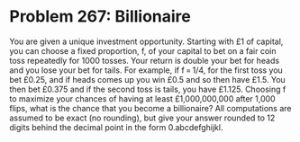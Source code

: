 # Problem 267: Billionaire
You are given a unique investment opportunity. Starting with £1 of
capital, you can choose a fixed proportion, f, of your capital to bet on
a fair coin toss repeatedly for 1000 tosses. Your return is double your
bet for heads and you lose your bet for tails. For example, if f = 1/4,
for the first toss you bet £0.25, and if heads comes up you win £0.5 and
so then have £1.5. You then bet £0.375 and if the second toss is tails,
you have £1.125. Choosing f to maximize your chances of having at least
£1,000,000,000 after 1,000 flips, what is the chance that you become a
billionaire? All computations are assumed to be exact (no rounding), but
give your answer rounded to 12 digits behind the decimal point in the
form 0.abcdefghijkl.
